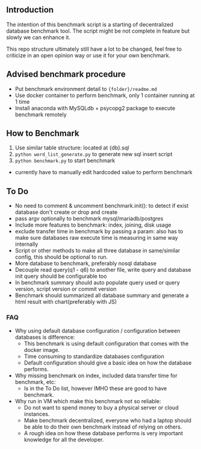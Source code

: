 ## Introduction
The intention of this benchmark script is a starting of decentralized database benchmark tool. The script might be not complete in feature but slowly we can enhance it.

This repo structure ultimately still have a lot to be changed, feel free to criticize in an open opinion way or use it for your own benchmark.

## Advised benchmark procedure
- Put benchmark environment detail to `{folder}/readme.md`
- Use docker container to perform benchmark, only 1 container running at 1 time
- Install anaconda with MySQLdb + psycopg2 package to execute benchmark remotely

## How to Benchmark
1. Use similar table structure: located at {db}.sql
2. `python word_list_generate.py` to generate new sql insert script
3. `python benchmark.py` to start benchmark
  - currently have to manually edit hardcoded value to perform benchmark

## To Do
- No need to comment & uncomment benchmark.init(): to detect if exist database don't create or drop and create
- pass argv optionally to benchmark mysql/mariadb/postgres
- Include more features to benchmark: index, joining, disk usage
- exclude transfer time in benchmark by passing a param: also has to make sure databases raw execute time is measuring in same way internally
- Script or other methods to make all three database in same/similar config, this should be optional to run.
- More database to benchmark, preferably nosql database
- Decouple read query(q1 - q6) to another file, write query and database init query should be configurable too
- In benchmark summary should auto populate query used or query version, script version or commit version
- Benchmark should summarized all database summary and generate a html result with chart(preferably with JS)

### FAQ
- Why using default database configuration / configuration between databases is difference:
  - This benchmark is using default configuration that comes with the docker image.
  - Time consuming to standardize databases configuration
  - Default configuration should give a basic idea on how the database performs.
- Why missing benchmark on index, included data transfer time for benchmark, etc:
  - Is in the To Do list, however IMHO these are good to have benchmark.
- Why run in VM which make this benchmark not so reliable:
  - Do not want to spend money to buy a physical server or cloud instances.
  - Make benchmark decentralized, everyone who had a laptop should be able to do their own benchmark instead of relying on others.
  - A rough idea on how these database performs is very important knowledge for all the developer.
